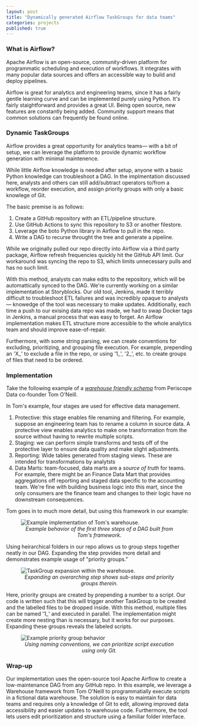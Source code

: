```yaml
---
layout: post
title: "Dynamically generated Airflow TaskGroups for data teams"
categories: projects
published: true
---
```


### What is Airflow?

Apache Airflow is an open-source, community-driven platform for programmatic scheduling and execution of workflows. It integrates with many popular data sources and offers an accessible way to build and deploy pipelines.

Airflow is great for analytics and engineering teams, since it has a fairly gentle learning curve and can be implemented purely using Python. It's fairly staightforward and provides a great UI. Being open source, new features are constantly being added. Community support means that common solutions can frequently be found online.

### Dynamic TaskGroups

Airflow provides a great opportunity for analytics teams— with a bit of setup, we can leverage the platform to provide dynamic workflow generation with minimal maintenence. 

While little Airflow knowledge is needed after setup, anyone with a basic Python knowledge can troubleshoot a DAG. In the implmentation discussed here, analysts and others can still add/subtract operators to/from a workflow, reorder execution, and assign priority groups with only a basic knowlege of Git.

The basic premise is as follows:

1. Create a GitHub repository with an ETL/pipeline structure.
2. Use GitHub Actions to sync this repository to S3 or another filestore.
3. Leverage the boto Python library in Airflow to pull in the repo.
4. Write a DAG to recurse throught the tree and generate a pipeline.

While we originally pulled our repo directly into Airflow via a third party package, Airflow refresh frequencies quickly hit the GitHub API limit. Our workaround was syncing the repo to S3, which limits unnecessary pulls and has no such limit.

With this method, analysts can make edits to the repository, which will be automattically synced to the DAG. We're currently working on a similar implementation at Storyblocks. Our old tool, Jenkins, made it terribly difficult to troubleshoot ETL failures and was incredibly opaque to analysts— knowedge of the tool was necessary to make updates. Additionally, each time a push to our exising data repo was made, we had to swap Docker tags in Jenkins, a manual process that was easy to forget. An Airflow implementation makes ETL structure more accessible to the whole analytics team and should improve ease-of-repair.

Furthermore, with some string parsing, we can create conventions for excluding, prioritizing, and grouping file execution. For example, prepending an 'X_' to exclude a file in the repo, or using '1_', '2_', etc. to create groups of files that need to be ordered.

### Implementation

Take the following example of a [*warehouse friendly schema*](https://www.youtube.com/watch?v=D5hpjlYHEGw&t=386s) from Periscope Data co-founder Tom O'Neill. 

In Tom's example, four stages are used for effective data management.

1. Protective: this stage enables file renaming and filtering. For example, suppose an engineering team has to rename a column in source data. A protective view enables analytics to make one transformation from the source without having to rewrite multiple scripts.
2. Staging: we can perform simple transforms and tests off of the protective layer to ensure data quality and make slight adjustments. 
3. Reporting: Wide tables generated from staging views. These are intended for transformations by analytsts 
4. Data Marts: team-focused, data marts are a *source of truth* for teams. For example, there might be an Finance Data Mart that provides aggregations off reporting and staged data specific to the accounting team. We're fine with building business logic into this mart, since the only consumers are the finance team and changes to their logic have no downstream consequences. 

Tom goes in to much more detail, but using this framework in our example:

<figure>
  <img src="{{site.url}}/assets/posts/airflow-etl/IMG_01.jpg" alt="Example implementation of Tom's warehouse."/>
  <figcaption><i><center>Example behavior of the first three steps of a DAG built from Tom's framework.</center></i></figcaption>
</figure>

Using heirarchical folders in our repo allows us to group steps together neatly in our DAG. Expanding the step provides more detail and demonstrates example usage of "priority groups."

<figure>
  <img src="{{site.url}}/assets/posts/airflow-etl/IMG_02.jpg" alt="TaskGroup expansion within the warehouse."/>
  <figcaption><i><center>Expanding an overarching step shows sub-steps and priority groups therein.</center></i></figcaption>
</figure>

Here, priority groups are created by prepending a number to a script. Our code is written such that this will trigger another TaskGroup to be created and the labelled files to be dropped inside. With this method, multiple files can be named '1_' and executed in parallel. The implementation might create more nesting than is necessary, but it works for our purposes. Expanding these groups reveals the labeled scripts.

<figure>
  <img src="{{site.url}}/assets/posts/airflow-etl/IMG_03.jpg" alt="Example priority group behavior"/>
  <figcaption><i><center>Using naming conventions, we can prioritize script execution using only Git.</center></i></figcaption>
</figure>

### Wrap-up

Our implementation uses the open-source tool Apache Airflow to create a low-maintenance DAG from any GitHub repo. In this example, we leverage a Warehouse framework from Tom O'Neill to programmatially execute scripts in a fictional data warehouse. The solution is easy to maintain for data teams and requires only a knowledge of Git to edit, allowing improved data accessibility and easier updates to warehouse code. Furthermore, the tool lets users edit prioritization and structure using a familiar folder interface.

